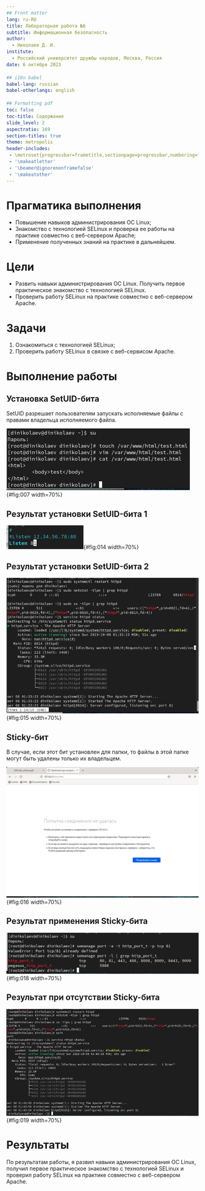 ```yaml
---
## Front matter
lang: ru-RU
title: Лабораторная работа №6
subtitle: Информационная безопасность
author:
  - Николаев Д. И.
institute:
  - Российский университет дружбы народов, Москва, Россия
date: 6 октября 2023

## i18n babel
babel-lang: russian
babel-otherlangs: english

## Formatting pdf
toc: false
toc-title: Содержание
slide_level: 2
aspectratio: 169
section-titles: true
theme: metropolis
header-includes:
 - \metroset{progressbar=frametitle,sectionpage=progressbar,numbering=fraction}
 - '\makeatletter'
 - '\beamer@ignorenonframefalse'
 - '\makeatother'
---
```


# Прагматика выполнения

- Повышение навыков администрирования ОС Linux;
- Знакомство с технологией SELinux и проверка ее работы на практике совместно с веб-сервером Apache;
- Применение полученных знаний на практике в дальнейшем.

# Цели

- Развить навыки администрирования ОС Linux. Получить первое практическое знакомство с технологией SELinux.
- Проверить работу SELinux на практике совместно с веб-сервером Apache.

# Задачи

1. Ознакомиться с технологией SELinux;
2. Проверить работу SELinux в связке с веб-сервисом Apache.

# Выполнение работы

## Установка SetUID-бита

SetUID разрешает пользователям запускать исполняемые файлы с правами владельца исполняемого файла.

![Изменение владельца и прав доступа к файлу simpleid2](image/7.png){#fig:007 width=70%}

## Результат установки SetUID-бита 1

![Чтение программы readfile.c с помощью readfile](image/14.png){#fig:014 width=70%}

## Результат установки SetUID-бита 2

![Чтение программы/etc/shadow с помощью readfile](image/15.png){#fig:015 width=70%}

## Sticky-бит

В случае, если этот бит установлен для папки, то файлы в этой папке могут быть удалены только их владельцем.

![Проверка Sticky-бита и создание файла file01.txt с правами на чтение и запись](image/16.png){#fig:016 width=70%}

## Результат применения Sticky-бита

![Проверка некоторых действий с файлом file01.txt от имени пользователя guest2](image/18.png){#fig:018 width=70%}

## Результат при отсутствии Sticky-бита

![Проверка некоторых действий с файлом file01.txt без Sticky-бита от имени пользователя guest2](image/19.png){#fig:019 width=70%}

# Результаты

По результатам работы, я развил навыки администрирования ОС Linux, получил первое практическое знакомство с технологией SELinux и проверил работу SELinux на практике совместно с веб-сервером Apache.
